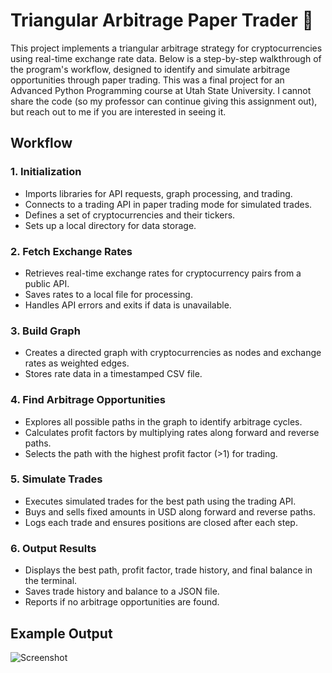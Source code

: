 # Triangular Arbitrage Paper Trader 🤑

This project implements a triangular arbitrage strategy for cryptocurrencies using real-time exchange rate data. Below is a step-by-step walkthrough of the program's workflow, designed to identify and simulate arbitrage opportunities through paper trading.
This was a final project for an Advanced Python Programming course at Utah State University. I cannot share the code (so my professor can continue giving this assignment out), but reach out to me if you are interested in seeing it.

## Workflow

### 1. **Initialization**
- Imports libraries for API requests, graph processing, and trading.
- Connects to a trading API in paper trading mode for simulated trades.
- Defines a set of cryptocurrencies and their tickers.
- Sets up a local directory for data storage.

### 2. **Fetch Exchange Rates**
- Retrieves real-time exchange rates for cryptocurrency pairs from a public API.
- Saves rates to a local file for processing.
- Handles API errors and exits if data is unavailable.

### 3. **Build Graph**
- Creates a directed graph with cryptocurrencies as nodes and exchange rates as weighted edges.
- Stores rate data in a timestamped CSV file.

### 4. **Find Arbitrage Opportunities**
- Explores all possible paths in the graph to identify arbitrage cycles.
- Calculates profit factors by multiplying rates along forward and reverse paths.
- Selects the path with the highest profit factor (>1) for trading.

### 5. **Simulate Trades**
- Executes simulated trades for the best path using the trading API.
- Buys and sells fixed amounts in USD along forward and reverse paths.
- Logs each trade and ensures positions are closed after each step.

### 6. **Output Results**
- Displays the best path, profit factor, trade history, and final balance in the terminal.
- Saves trade history and balance to a JSON file.
- Reports if no arbitrage opportunities are found.

## Example Output
![Screenshot](https://github.com/user-attachments/assets/fff99c51-c975-493d-885e-9956779af2f4)
